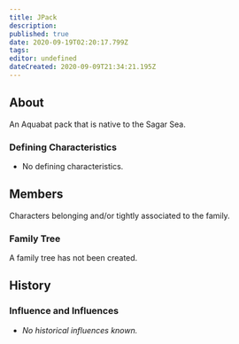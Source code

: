 ```yaml
---
title: JPack
description: 
published: true
date: 2020-09-19T02:20:17.799Z
tags: 
editor: undefined
dateCreated: 2020-09-09T21:34:21.195Z
---
```


## About

An Aquabat pack that is native to the Sagar Sea.

### Defining Characteristics

- No defining characteristics.

## Members

Characters belonging and/or tightly associated to the family.

### Family Tree

A family tree has not been created.

## History

### Influence and Influences

- *No historical influences known.*